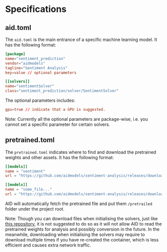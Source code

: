 # Specifications

## aid.toml

The ```aid.toml``` is the main entrance of a specific machine learning model. It has the following format:

``` toml
[package]
name="sentiment_prediction"
vendor="aidmodels"
tagline="Sentiment Analysis"
key=value // optional parameters

[[solvers]] 
name="sentimentSolver"
class="sentiment_prediction/solver/SentimentSolver"
```

The optional parameters includes:

```toml
gpu=true // indicate that a GPU is suggested.
```

Note: Currently all the optional parameters are package-wise, i.e. you cannot set a specific parameter for certain solvers.

## pretrained.toml

The ```pretrained.toml``` indicates where to find and download the pretrained weights and other assets. It has the following format:

```toml
[[models]]
name = "sentiment"
url = "https://github.com/aidmodels/sentiment-analysis/releases/download/v0.1/model.h5"

[[models]]
name = "some_file..."
url = "https://github.com/aidmodels/sentiment-analysis/releases/download/v0.1/somefile.h5"
```

AID will automatically fetch the pretrained file and put them ```/pretrailed``` folder under the project root.

Note: Though you can download files when initialising the solvers, just like [this repository](https://github.com/aidmodels/image_encoding), it is not suggested to do so as it will not allow AID to read the pretrained weights for analysis and possibly conversion in the future. In the meanwhile, downloading when initialising the solvers may require to download multiple times if you have re-created the container, which is less efficient and causes extra network traffic.
